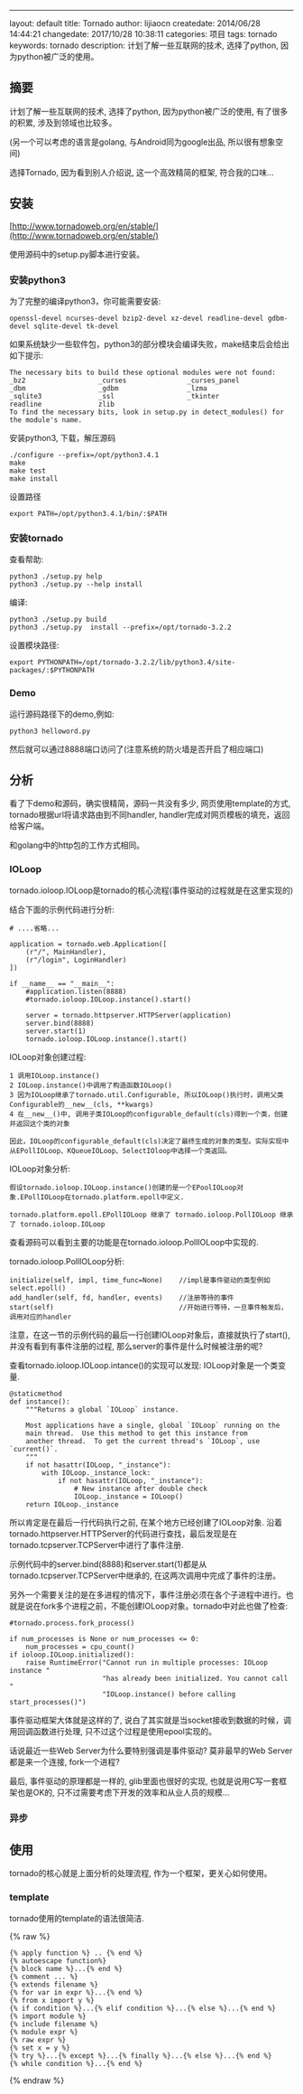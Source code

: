 ---
layout: default
title: Tornado
author: lijiaocn
createdate: 2014/06/28 14:44:21
changedate: 2017/10/28 10:38:11
categories: 项目
tags: tornado
keywords: tornado
description: 计划了解一些互联网的技术, 选择了python, 因为python被广泛的使用。

## 摘要

计划了解一些互联网的技术, 选择了python, 因为python被广泛的使用, 有了很多的积累, 涉及到领域也比较多。

(另一个可以考虑的语言是golang, 与Android同为google出品, 所以很有想象空间)

选择Tornado, 因为看到别人介绍说, 这一个高效精简的框架, 符合我的口味...

## 安装

[http://www.tornadoweb.org/en/stable/](http://www.tornadoweb.org/en/stable/)

使用源码中的setup.py脚本进行安装。

### 安装python3

为了完整的编译python3，你可能需要安装:

	openssl-devel ncurses-devel bzip2-devel xz-devel readline-devel gdbm-devel sqlite-devel tk-devel

如果系统缺少一些软件包，python3的部分模块会编译失败，make结束后会给出如下提示:

	The necessary bits to build these optional modules were not found:
	_bz2                  _curses               _curses_panel      
	_dbm                  _gdbm                 _lzma              
	_sqlite3              _ssl                  _tkinter           
	readline              zlib                                     
	To find the necessary bits, look in setup.py in detect_modules() for the module's name.

安装python3, 下载，解压源码

	./configure --prefix=/opt/python3.4.1
	make 
	make test
	make install

设置路径

	export PATH=/opt/python3.4.1/bin/:$PATH

### 安装tornado

查看帮助:

	python3 ./setup.py help
	python3 ./setup.py --help install

编译:

	python3 ./setup.py build
	python3 ./setup.py  install --prefix=/opt/tornado-3.2.2

设置模块路径:

	export PYTHONPATH=/opt/tornado-3.2.2/lib/python3.4/site-packages/:$PYTHONPATH

### Demo

运行源码路径下的demo,例如:

	python3 helloword.py

然后就可以通过8888端口访问了(注意系统的防火墙是否开启了相应端口)

## 分析

看了下demo和源码，确实很精简，源码一共没有多少, 网页使用template的方式, tornado根据url将请求路由到不同handler, handler完成对网页模板的填充，返回给客户端。

和golang中的http包的工作方式相同。

### IOLoop

tornado.ioloop.IOLoop是tornado的核心流程(事件驱动的过程就是在这里实现的)

结合下面的示例代码进行分析:

	# ....省略...

	application = tornado.web.Application([
		(r"/", MainHandler),
		(r"/login", LoginHandler)
	])

	if __name__ == "__main__":
		#application.listen(8888)
		#tornado.ioloop.IOLoop.instance().start()

		server = tornado.httpserver.HTTPServer(application)
		server.bind(8888)
		server.start(1)
		tornado.ioloop.IOLoop.instance().start()      

IOLoop对象创建过程:

	1 调用IOLoop.instance()
	2 IOLoop.instance()中调用了构造函数IOLoop()
	3 因为IOLoop继承了tornado.util.Configurable, 所以IOLoop()执行时，调用父类Configurable的__new__(cls, **kwargs)
	4 在__new__()中, 调用子类IOLoop的configurable_default(cls)得到一个类，创建并返回这个类的对象

	因此，IOLoop的configurable_default(cls)决定了最终生成的对象的类型。实际实现中从EPollIOLoop、KQueueIOLoop、SelectIOloop中选择一个类返回。

IOLoop对象分析:

	假设tornado.ioloop.IOLoop.instance()创建的是一个EPoolIOLoop对象.EPollIOLoop在tornado.platform.epoll中定义.

	tornado.platform.epoll.EPollIOLoop 继承了 tornado.ioloop.PollIOLoop 继承了 tornado.ioloop.IOLoop

查看源码可以看到主要的功能是在tornado.ioloop.PollIOLoop中实现的.

tornado.ioloop.PollIOLoop分析:

	initialize(self, impl, time_func=None)    //impl是事件驱动的类型例如select.epoll()
	add_handler(self, fd, handler, events)    //注册等待的事件
	start(self)                               //开始进行等待，一旦事件触发后，调用对应的handler

注意，在这一节的示例代码的最后一行创建IOLoop对象后，直接就执行了start(), 并没有看到有事件注册的过程, 那么server的事件是什么时候被注册的呢?

查看tornado.ioloop.IOLoop.intance()的实现可以发现: IOLoop对象是一个类变量.

	@staticmethod
	def instance():
		"""Returns a global `IOLoop` instance.

		Most applications have a single, global `IOLoop` running on the
		main thread.  Use this method to get this instance from
		another thread.  To get the current thread's `IOLoop`, use `current()`.
		"""
		if not hasattr(IOLoop, "_instance"):
			with IOLoop._instance_lock:
				if not hasattr(IOLoop, "_instance"):
					# New instance after double check
					IOLoop._instance = IOLoop()
		return IOLoop._instance

所以肯定是在最后一行代码执行之前, 在某个地方已经创建了IOLoop对象. 沿着tornado.httpserver.HTTPServer的代码进行查找，最后发现是在tornado.tcpserver.TCPServer中进行了事件注册.

示例代码中的server.bind(8888)和server.start(1)都是从tornado.tcpserver.TCPServer中继承的, 在这两次调用中完成了事件的注册。

另外一个需要关注的是在多进程的情况下，事件注册必须在各个子进程中进行。也就是说在fork多个进程之前，不能创建IOLoop对象。tornado中对此也做了检查:

	#tornado.process.fork_process()

	if num_processes is None or num_processes <= 0:                                                               
		num_processes = cpu_count()                                                                               
	if ioloop.IOLoop.initialized():                                                                               
		raise RuntimeError("Cannot run in multiple processes: IOLoop instance "                                   
						   "has already been initialized. You cannot call "                                       
						   "IOLoop.instance() before calling start_processes()")  

事件驱动框架大体就是这样的了, 说白了其实就是当socket接收到数据的时候，调用回调函数进行处理, 只不过这个过程是使用epool实现的。

话说最近一些Web Server为什么要特别强调是事件驱动? 莫非最早的Web Server都是来一个连接, fork一个进程?

最后, 事件驱动的原理都是一样的, glib里面也很好的实现, 也就是说用C写一套框架也是OK的, 只不过需要考虑下开发的效率和从业人员的规模...

### 异步

## 使用

tornado的核心就是上面分析的处理流程, 作为一个框架，更关心如何使用。

### template

tornado使用的template的语法很简洁.

{% raw %}

	{% apply function %} .. {% end %}
	{% autoescape function%}
	{% block name %}...{% end %}
	{% comment ... %}
	{% extends filename %}
	{% for var in expr %}...{% end %}
	{% from x import y %}
	{% if condition %}...{% elif condition %}...{% else %}...{% end %}
	{% import module %}
	{% include filename %}
	{% module expr %}
	{% raw expr %}
	{% set x = y %}
	{% try %}...{% except %}...{% finally %}...{% else %}...{% end %}
	{% while condition %}...{% end %}

{% endraw %}

